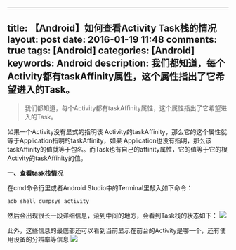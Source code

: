 
---
title: 【Android】如何查看Activity Task栈的情况
layout: post
date: 2016-01-19 11:48
comments: true
tags: [Android]
categories: [Android]
keywords: Android
description: 我们都知道，每个Activity都有taskAffinity属性，这个属性指出了它希望进入的Task。
---

> 我们都知道，每个Activity都有taskAffinity属性，这个属性指出了它希望进入的Task。

如果一个Activity没有显式的指明该 Activity的taskAffinity，那么它的这个属性就等于Application指明的taskAffinity，如果 Application也没有指明，那么该taskAffinity的值就等于包名。而Task也有自己的affinity属性，它的值等于它的根 Activity的taskAffinity的值。 


**一、查看task栈情况**

在cmd命令行里或者Android Studio中的Terminal里敲入如下命令：
```bash
adb shell dumpsys activity
```
然后会出现很长一段详细信息，滚到中间的地方，会看到Task栈的状态如下：
![](http://img.blog.csdn.net/20160119120838863)

<!--more-->


此外，这些信息的最底部还可以看到当前显示在前台的Activity是哪一个，还有使用设备的分辨率等信息
![](http://img.blog.csdn.net/20160119114801794)